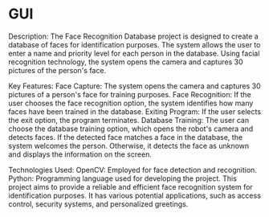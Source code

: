 # GUI
Description:
The Face Recognition Database project is designed to create a database of faces for identification purposes. The system allows the user to enter a name and priority level for each person in the database. Using facial recognition technology, the system opens the camera and captures 30 pictures of the person's face.

Key Features:
Face Capture: The system opens the camera and captures 30 pictures of a person's face for training purposes.
Face Recognition: If the user chooses the face recognition option, the system identifies how many faces have been trained in the database.
Exiting Program: If the user selects the exit option, the program terminates.
Database Training: The user can choose the database training option, which opens the robot's camera and detects faces. If the detected face matches a face in the database, the system welcomes the person. Otherwise, it detects the face as unknown and displays the information on the screen.

Technologies Used:
OpenCV: Employed for face detection and recognition.
Python: Programming language used for developing the project.
This project aims to provide a reliable and efficient face recognition system for identification purposes. It has various potential applications, such as access control, security systems, and personalized greetings.
